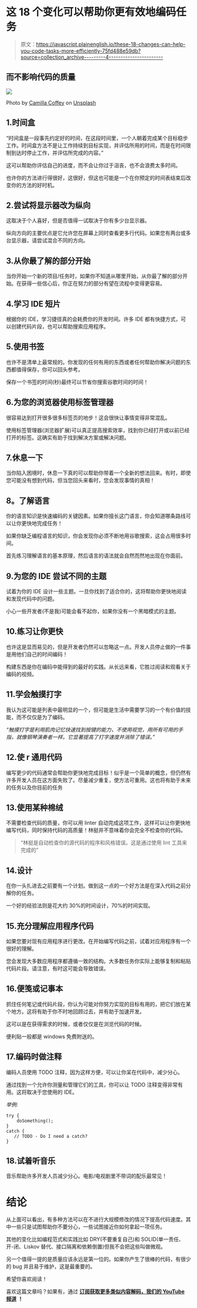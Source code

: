 # 这 18 个变化可以帮助你更有效地编码任务

> 原文：<https://javascript.plainenglish.io/these-18-changes-can-help-you-code-tasks-more-efficiently-75fd488e59db?source=collection_archive---------4----------------------->

## 而不影响代码的质量

![](img/feaf1067b0171b8fe14ed34e3bf509ad.png)

Photo by [Camilla Coffey](https://unsplash.com/@ubuntumilla?utm_source=medium&utm_medium=referral) on [Unsplash](https://unsplash.com?utm_source=medium&utm_medium=referral)

## 1.时间盒

“时间盒是一段事先约定好的时间，在这段时间里，一个人朝着完成某个目标稳步工作。时间盒方法不是让工作持续到目标实现，并评估所用的时间，而是在时间限制到达时停止工作，并评估所完成的内容。”

这可以帮助你评估自己的进度，而不会让你过于沮丧，也不会浪费太多时间。

也许你的方法进行得很好，这很好，但这也可能是一个在你预定的时间表结束后改变你的方法的好时机。

## 2.尝试将显示器改为纵向

这取决于个人喜好，但是否值得一试取决于你有多少台显示器。

纵向方向的主要优点是它允许您在屏幕上同时查看更多行代码。如果您有两台或多台显示器，请尝试混合不同的方向。

## 3.从你最了解的部分开始

当你开始一个新的项目/任务时，如果你不知道从哪里开始，从你最了解的部分开始。在获得一些信心后，你正在努力的部分有望在流程中变得更容易。

## 4.学习 IDE 短片

根据你的 IDE，学习捷径真的会耗费你的开发时间。许多 IDE 都有快捷方式，可以创建代码片段，也可以帮助搜索应用程序。

## 5.使用书签

也许不是清单上最常规的。你发现的任何有用的东西或者任何帮助你解决问题的东西都值得保存，你可以回头参考。

保存一个书签的时间(秒)最终可以节省你搜索谷歌时间的时间！

## 6.为您的浏览器使用标签管理器

很容易达到打开很多很多标签页的地步！这会很快让事情变得非常混乱。

使用标签管理器(浏览器扩展)可以真正提高搜索效率，找到你已经打开或以前已经打开的标签。这确实有助于找到解决方案或解决问题。

## 7.休息一下

当你陷入困境时，休息一下真的可以帮助你带着一个全新的想法回来。有时，即使您可能没有想到代码，但当您回头来看时，您会发现事情的真相！

## **8。了解语言**

你的语言知识是快速编码的关键因素。如果你擅长这门语言，你会知道哪条路线可以让你更快地完成任务！

如果你缺乏编程语言的知识，你会发现你必须不断地用谷歌搜索，这会占用很多时间。

首先练习理解语言的基本原理，然后语言的语法就会自然而然地出现在你面前。

## 9.为您的 IDE 尝试不同的主题

试着为你的 IDE 设计一些主题。一旦你找到了适合你的，这将帮助你更快地阅读和发现代码中的问题。

小心一些开发者(不是我)可能会看不起你，如果你没有一个黑暗模式的主题。

## 10.练习让你更快

也许这是显而易见的，但是开发者仍然可以忽略这一点。开发人员停止做的一件事是用他们自己的时间编码！

构建东西是你在编码中能得到的最好的实践。从长远来看，它胜过阅读和观看关于编码的视频。

## 11.学会触摸打字

我认为这可能是列表中最明显的一个，但可能是生活中需要学习的一个有价值的技能，而不仅仅是为了编码。

*“触摸打字是利用肌肉记忆快速找到按键的能力，不使用视觉，用所有可用的手指，就像钢琴演奏者一样。它显著提高了打字速度并消除了错误。”*

## 12.使 r **通用代码**

编写更少的代码通常会帮助你更快地完成目标！似乎是一个简单的概念，但仍然有许多开发人员在这方面失败了。尽量减少重复，使方法可重用。这也将有助于未来的任务以及你目前的任务

## 13.使用某种棉绒

不需要检查代码的质量，你可以用 linter 自动完成这项工作，这样可以让你更快地编写代码，同时保持代码的高质量！林挺并不意味着你会完全不检查你的代码。

> “林挺是自动检查你的源代码的程序和风格错误。这是通过使用 lint 工具来完成的”

## 14.设计

在你一头扎进去之前要有一个计划。做到这一点的一个好方法是在深入代码之前分解你的任务。

一个好的经验法则是花大约 30%的时间设计，70%的时间实现。

## 15.充分理解应用程序代码

如果您要对现有应用程序进行更改。在开始编写代码之前，试着对应用程序有一个很好的理解。

您会发现大多数应用程序都遵循一致的结构。大多数任务你实际上能够复制和粘贴代码片段。请注意，有时这可能会导致错误。

## 16.便笺或记事本

抓住任何笔记或代码片段，你认为可能对你努力实现的目标有用的，把它们放在某个地方。这将有助于你不时地回顾过去，并有助于加速开发。

这可以是在获得需求的时候，或者仅仅是在浏览代码的时候。

便利贴一般都是 windows 免费附送的。

## 17.编码时做注释

编码人员使用 TODO 注释，因为这样方便，可以让你呆在代码中，减少分心。

通过找到一个允许你测量和管理它们的工具，你可以让 TODO 注释变得非常有用。这将取决于您使用的 IDE。

*举例:*

```
try { 
    doSomething(); 
} 
catch { 
   // TODO - Do I need a catch?
}
```

## 18.试着听音乐

音乐帮助许多开发人员减少分心。电影/电视剧里不带词的配乐最常见！

# **结论**

从上面可以看出，有多种方法可以在不进行大规模修改的情况下提高代码速度。其中一些只是试图帮助你不要分心，一些试图接近你如何拿起一项任务。

其他的变化比如编程范式和实践比如 DRY(不要重复自己)和 SOLID(单一责任、开-闭、Liskov 替代、接口隔离和依赖倒置)但我不会把这些叫做微观。

另一个值得一提的是质量应该永远是第一位的。如果你产生了很棒的代码，有很少的 bug 并且易于维护，这是最重要的。

希望你喜欢阅读！

喜欢这篇文章吗？如果有，通过 [**订阅获取更多类似内容解码，我们的 YouTube 频道**](https://www.youtube.com/channel/UCtipWUghju290NWcn8jhyAw) **！**